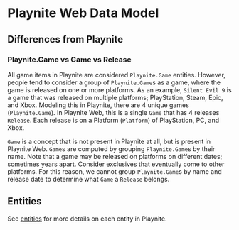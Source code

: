 # Playnite Web Data Model

## Differences from Playnite

### Playnite.Game vs Game vs Release

All game items in Playnite are considered `Playnite.Game` entities. However, people tend to consider a group of `Playnite.Game`s as a game, where the game is released on one or more platforms. As an example, `Silent Evil 9` is a game that was released on multiple platforms; PlayStation, Steam, Epic, and Xbox. Modeling this in Playnite, there are 4 unique games (`Playnite.Game`). In Playnite Web, this is a single `Game` that has 4 releases `Release`. Each release is on a Platform (`Platform`) of PlayStation, PC, and Xbox.

`Game` is a concept that is not present in Playnite at all, but is present in Playnite Web. `Game`s are computed by grouping `Playnite.Game`s by their name. Note that a game may be released on platforms on different dates; sometimes years apart. Consider exclusives that eventually come to other platforms. For this reason, we cannot group `Playnite.Game`s by name and release date to determine what `Game` a `Release` belongs.

## Entities

See [entities](../../types.entities/README.md) for more details on each entity in Playnite.
